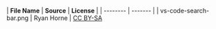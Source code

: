 | **File Name** | **Source** | **License** |
| -------- | ------- |
| vs-code-search-bar.png  | Ryan Horne | [CC BY-SA](https://creativecommons.org/licenses/by-sa/4.0/?ref=chooser-v1)
